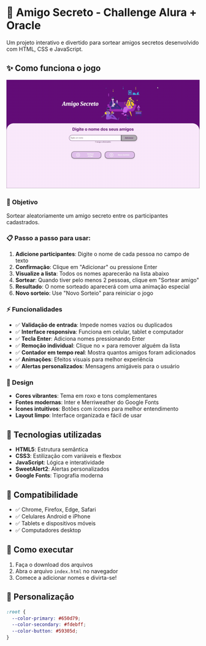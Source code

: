 # 🎁 Amigo Secreto - Challenge Alura + Oracle

Um projeto interativo e divertido para sortear amigos secretos desenvolvido com HTML, CSS e JavaScript.

## ✨ Como funciona o jogo
![Assista ao vídeo demonstrativo](assets/video-amigo-secreto-2025-08-30.gif)

### 🎯 Objetivo

Sortear aleatoriamente um amigo secreto entre os participantes cadastrados.

### 📋 Passo a passo para usar:

1. **Adicione participantes**: Digite o nome de cada pessoa no campo de texto
2. **Confirmação**: Clique em "Adicionar" ou pressione Enter
3. **Visualize a lista**: Todos os nomes aparecerão na lista abaixo
4. **Sortear**: Quando tiver pelo menos 2 pessoas, clique em "Sortear amigo"
5. **Resultado**: O nome sorteado aparecerá com uma animação especial
6. **Novo sorteio**: Use "Novo Sorteio" para reiniciar o jogo

### ⚡ Funcionalidades

- ✅ **Validação de entrada**: Impede nomes vazios ou duplicados
- ✅ **Interface responsiva**: Funciona em celular, tablet e computador
- ✅ **Tecla Enter**: Adiciona nomes pressionando Enter
- ✅ **Remoção individual**: Clique no × para remover alguém da lista
- ✅ **Contador em tempo real**: Mostra quantos amigos foram adicionados
- ✅ **Animações**: Efeitos visuais para melhor experiência
- ✅ **Alertas personalizados**: Mensagens amigáveis para o usuário

### 🎨 Design

- **Cores vibrantes**: Tema em roxo e tons complementares
- **Fontes modernas**: Inter e Merriweather do Google Fonts
- **Ícones intuitivos**: Botões com ícones para melhor entendimento
- **Layout limpo**: Interface organizada e fácil de usar

## 🚀 Tecnologias utilizadas

- **HTML5**: Estrutura semântica
- **CSS3**: Estilização com variáveis e flexbox
- **JavaScript**: Lógica e interatividade
- **SweetAlert2**: Alertas personalizados
- **Google Fonts**: Tipografia moderna

## 📱 Compatibilidade

- ✅ Chrome, Firefox, Edge, Safari
- ✅ Celulares Android e iPhone
- ✅ Tablets e dispositivos móveis
- ✅ Computadores desktop

## 🎯 Como executar

1. Faça o download dos arquivos
2. Abra o arquivo `index.html` no navegador
3. Comece a adicionar nomes e divirta-se!

## 🔧 Personalização

```css
:root {
  --color-primary: #650d79;
  --color-secondary: #fdebff;
  --color-button: #59305d;
}
```

